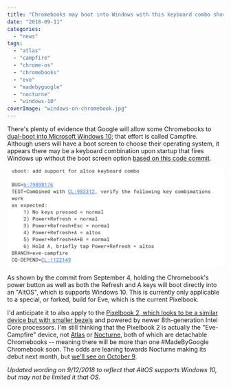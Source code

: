 ```yaml
---
title: "Chromebooks may boot into Windows with this keyboard combo shortcut"
date: "2018-09-11"
categories: 
  - "news"
tags: 
  - "atlas"
  - "campfire"
  - "chrome-os"
  - "chromebooks"
  - "eve"
  - "madebygoogle"
  - "nocturne"
  - "windows-10"
coverImage: "windows-on-chromebook.jpg"
---
```


There's plenty of evidence that Google will allow some Chromebooks to [dual-boot into Microsoft Windows 10](https://www.aboutchromebooks.com/news/run-windows-on-a-chromebook-great-idea/); that effort is called Campfire. Although users will have a boot screen to choose their operating system, it appears there may be a keyboard combination upon startup that fires Windows up without the boot screen option [based on this code commit](https://chromium-review.googlesource.com/c/chromiumos/platform/depthcharge/+/972763).

[![](images/altos-boot-keyboard-combo-1024x468.png)](https://www.aboutchromebooks.com/news/chromebooks-campfire-altos-windows-keyboard-shortcut-pixelbook-2-eve/attachment/altos-boot-keyboard-combo/)

As shown by the commit from September 4, holding the Chromebook's power button as well as both the Refresh and A keys will boot directly into an "AltOS", which is supports Windows 10. This is currently only applicable to a special, or forked, build for Eve, which is the current Pixelbook.

I'd anticipate it to also apply to the [Pixelbook 2, which looks to be a similar device but with smaller bezels](https://www.aboutchromebooks.com/news/pixelbook-2-leak-smaller-bezels-madebygoogle-chromebook/) and powered by newer 8th-generation Intel Core processors. I'm still thinking that the Pixelbook 2 is actually the "Eve-Campfire" device, not [Atlas](https://www.aboutchromebooks.com/news/more-evidence-suggests-atlas-is-a-4k-detachable-chromebook-tablet/) or [Nocturne](https://www.aboutchromebooks.com/news/nocturne-to-be-a-chrome-os-detachable-with-high-res-display-and-fingerprint-reader/), both of which are detachable Chromebooks -- meaning there will be more than one #MadeByGoogle Chromebook soon. The odds are leaning towards Nocturne making its debut next month, but [we'll see on October 9](https://www.aboutchromebooks.com/news/pixelbook-2-atlas-nocturne-madebygoogle-event-october-9/).

_Updated wording on 9/12/2018 to reflect that AltOS supports Windows 10, but may not be limited it that OS._
